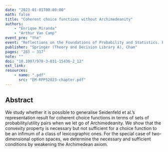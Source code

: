 ```yaml
---
date: "2023-01-01T00:00:00"
math: false
title: "Coherent choice functions without Archimedeanity"
authors:
    - "Enrique Miranda"
    - "Arthur Van Camp"
event_pre: "the"
event: "Reflections on the Foundations of Probability and Statistics. Essays in Honor of Teddy Seidenfeld"
publisher: "Springer (Theory and Decision Library A), Cham"
pages: "283 – 317"
note: ""
doi: "10.1007/978-3-031-15436-2_12"
ext_link:
resources:
    - name: ".pdf"
      src: "EM-RFPS2023-chapter.pdf"
---
```


## Abstract
We study whether it is possible to generalise Seidenfeld et al.’s representation result for coherent choice functions in terms of sets of probability/utility pairs when we let go of Archimedeanity.
We show that the convexity property is necessary but not sufficient for a choice function to be an infimum of a class of lexicographic ones.
For the special case of two-dimensional option spaces, we determine the necessary and sufficient conditions by weakening the Archimedean axiom.